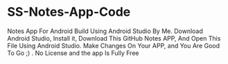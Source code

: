 # SS-Notes-App-Code
Notes App For Android Build Using Android Studio By Me.
Download Android Studio,
Install it,
Download This GitHub Notes APP,
And Open This File Using Android Studio.
Make Changes On Your APP,
and You Are Good To Go ;)  .
No License and the app Is Fully Free
